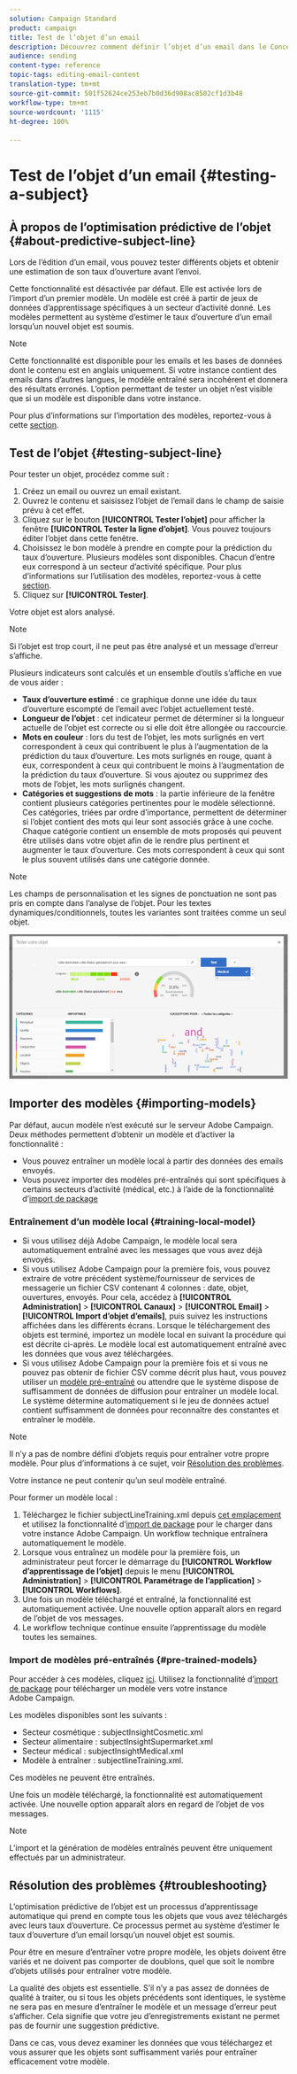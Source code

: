 ```yaml
---
solution: Campaign Standard
product: campaign
title: Test de l’objet d’un email
description: Découvrez comment définir l’objet d’un email dans le Concepteur d’email.
audience: sending
content-type: reference
topic-tags: editing-email-content
translation-type: tm+mt
source-git-commit: 501f52624ce253eb7b0d36d908ac8502cf1d3b48
workflow-type: tm+mt
source-wordcount: '1115'
ht-degree: 100%

---
```


# Test de l’objet d’un email {#testing-a-subject}


## À propos de l’optimisation prédictive de l’objet {#about-predictive-subject-line}

Lors de l’édition d’un email, vous pouvez tester différents objets et obtenir une estimation de son taux d’ouverture avant l’envoi.

Cette fonctionnalité est désactivée par défaut. Elle est activée lors de l’import d’un premier modèle. Un modèle est créé à partir de jeux de données d’apprentissage spécifiques à un secteur d’activité donné. Les modèles permettent au système d’estimer le taux d’ouverture d’un email lorsqu’un nouvel objet est soumis.

>[!NOTE]
>
>Cette fonctionnalité est disponible pour les emails et les bases de données dont le contenu est en anglais uniquement. Si votre instance contient des emails dans d’autres langues, le modèle entraîné sera incohérent et donnera des résultats erronés. L’option permettant de tester un objet n’est visible que si un modèle est disponible dans votre instance.

Pour plus d’informations sur l’importation des modèles, reportez-vous à cette [section](#importing-models).

## Test de l’objet {#testing-subject-line}

Pour tester un objet, procédez comme suit :

1. Créez un email ou ouvrez un email existant.
1. Ouvrez le contenu et saisissez l’objet de l’email dans le champ de saisie prévu à cet effet.
1. Cliquez sur le bouton **[!UICONTROL Tester l’objet]** pour afficher la fenêtre **[!UICONTROL Tester la ligne d’objet]**. Vous pouvez toujours éditer l’objet dans cette fenêtre.
1. Choisissez le bon modèle à prendre en compte pour la prédiction du taux d’ouverture. Plusieurs modèles sont disponibles. Chacun d’entre eux correspond à un secteur d’activité spécifique. Pour plus d’informations sur l’utilisation des modèles, reportez-vous à cette [section](#importing-models).
1. Cliquez sur **[!UICONTROL Tester]**.

Votre objet est alors analysé.

>[!NOTE]
>
>Si l’objet est trop court, il ne peut pas être analysé et un message d’erreur s’affiche.

Plusieurs indicateurs sont calculés et un ensemble d’outils s’affiche en vue de vous aider :

* **Taux d’ouverture estimé** : ce graphique donne une idée du taux d’ouverture escompté de l’email avec l’objet actuellement testé.
* **Longueur de l’objet** : cet indicateur permet de déterminer si la longueur actuelle de l’objet est correcte ou si elle doit être allongée ou raccourcie.
* **Mots en couleur** : lors du test de l’objet, les mots surlignés en vert correspondent à ceux qui contribuent le plus à l’augmentation de la prédiction du taux d’ouverture. Les mots surlignés en rouge, quant à eux, correspondent à ceux qui contribuent le moins à l’augmentation de la prédiction du taux d’ouverture. Si vous ajoutez ou supprimez des mots de l’objet, les mots surlignés changent.
* **Catégories et suggestions de mots** : la partie inférieure de la fenêtre contient plusieurs catégories pertinentes pour le modèle sélectionné. Ces catégories, triées par ordre d’importance, permettent de déterminer si l’objet contient des mots qui leur sont associés grâce à une coche. Chaque catégorie contient un ensemble de mots proposés qui peuvent être utilisés dans votre objet afin de le rendre plus pertinent et augmenter le taux d’ouverture. Ces mots correspondent à ceux qui sont le plus souvent utilisés dans une catégorie donnée.

>[!NOTE]
>
>Les champs de personnalisation et les signes de ponctuation ne sont pas pris en compte dans l’analyse de l’objet. Pour les textes dynamiques/conditionnels, toutes les variantes sont traitées comme un seul objet.

![](assets/predictive_subject_line_example.png)

## Importer des modèles      {#importing-models}

Par défaut, aucun modèle n’est exécuté sur le serveur Adobe Campaign. Deux méthodes permettent d’obtenir un modèle et d’activer la fonctionnalité :

* Vous pouvez entraîner un modèle local à partir des données des emails envoyés.
* Vous pouvez importer des modèles pré-entraînés qui sont spécifiques à certains secteurs d’activité (médical, etc.) à l’aide de la fonctionnalité d’[import de package](../../automating/using/managing-packages.md)

### Entraînement d’un modèle local {#training-local-model}

* Si vous utilisez déjà Adobe Campaign, le modèle local sera automatiquement entraîné avec les messages que vous avez déjà envoyés.
* Si vous utilisez Adobe Campaign pour la première fois, vous pouvez extraire de votre précédent système/fournisseur de services de messagerie un fichier CSV contenant 4 colonnes : date, objet, ouvertures, envoyés. Pour cela, accédez à **[!UICONTROL Administration]** > **[!UICONTROL Canaux]** > **[!UICONTROL Email]** > **[!UICONTROL Import d’objet d’emails]**, puis suivez les instructions affichées dans les différents écrans. Lorsque le téléchargement des objets est terminé, importez un modèle local en suivant la procédure qui est décrite ci-après. Le modèle local est automatiquement entraîné avec les données que vous avez téléchargées.
* Si vous utilisez Adobe Campaign pour la première fois et si vous ne pouvez pas obtenir de fichier CSV comme décrit plus haut, vous pouvez utiliser un [modèle pré-entraîné](#pre-trained-models) ou attendre que le système dispose de suffisamment de données de diffusion pour entraîner un modèle local. Le système détermine automatiquement si le jeu de données actuel contient suffisamment de données pour reconnaître des constantes et entraîner le modèle.

>[!NOTE]
>
>Il n’y a pas de nombre défini d’objets requis pour entraîner votre propre modèle. Pour plus d’informations à ce sujet, voir [Résolution des problèmes](#troubleshooting).
>
>Votre instance ne peut contenir qu’un seul modèle entraîné.

Pour former un modèle local :
1. Téléchargez le fichier subjectLineTraining.xml depuis [cet emplacement](https://experience.adobe.com/#/downloads/content/software-distribution/en/campaign.html) et utilisez la fonctionnalité d’[import de package](../../automating/using/managing-packages.md) pour le charger dans votre instance Adobe Campaign. Un workflow technique entraînera automatiquement le modèle.
1. Lorsque vous entraînez un modèle pour la première fois, un administrateur peut forcer le démarrage du **[!UICONTROL Workflow d’apprentissage de l’objet]** depuis le menu **[!UICONTROL Administration]** > **[!UICONTROL Paramétrage de l’application]** > **[!UICONTROL Workflows]**.
1. Une fois un modèle téléchargé et entraîné, la fonctionnalité est automatiquement activée. Une nouvelle option apparaît alors en regard de l’objet de vos messages.
1. Le workflow technique continue ensuite l’apprentissage du modèle toutes les semaines.

### Import de modèles pré-entraînés {#pre-trained-models}

Pour accéder à ces modèles, cliquez [ici](https://experience.adobe.com/#/downloads/content/software-distribution/en/campaign.html). Utilisez la fonctionnalité d’[import de package](../../automating/using/managing-packages.md) pour télécharger un modèle vers votre instance Adobe Campaign.

Les modèles disponibles sont les suivants :

* Secteur cosmétique : subjectInsightCosmetic.xml
* Secteur alimentaire : subjectInsightSupermarket.xml
* Secteur médical : subjectInsightMedical.xml
* Modèle à entraîner : subjectlineTraining.xml.

Ces modèles ne peuvent être entraînés.

Une fois un modèle téléchargé, la fonctionnalité est automatiquement activée. Une nouvelle option apparaît alors en regard de l’objet de vos messages.

>[!NOTE]
>
>L’import et la génération de modèles entraînés peuvent être uniquement effectués par un administrateur.

## Résolution des problèmes {#troubleshooting}

L’optimisation prédictive de l’objet est un processus d’apprentissage automatique qui prend en compte tous les objets que vous avez téléchargés avec leurs taux d’ouverture. Ce processus permet au système d’estimer le taux d’ouverture d’un email lorsqu’un nouvel objet est soumis.

Pour être en mesure d’entraîner votre propre modèle, les objets doivent être variés et ne doivent pas comporter de doublons, quel que soit le nombre d’objets utilisés pour entraîner votre modèle.

La qualité des objets est essentielle. S’il n’y a pas assez de données de qualité à traiter, ou si tous les objets précédents sont identiques, le système ne sera pas en mesure d’entraîner le modèle et un message d’erreur peut s’afficher. Cela signifie que votre jeu d’enregistrements existant ne permet pas de fournir une suggestion prédictive.

Dans ce cas, vous devez examiner les données que vous téléchargez et vous assurer que les objets sont suffisamment variés pour entraîner efficacement votre modèle.

<!--Some clients have reported this issue: I have had the subject line training workflow running for about a year now.  It has trained on 883 records and I am still seeing the message "The existing dataset is not enough to generate a model."  I do get an error in the workflow every time it runs "XML-110009 Unable to find the element 'runwf' of path '/' (document with schema 'serverConf')".

For this, campaign takes the subject line as training data and tries to come up with significant enough model to predict open rate with 95% confidence.

The 400 subject line number is mention with at least and is only indicative, model generation will also depend on quality of these lines.

It may happen that even 10k subject lines don't lead to model generation if they are too similar.

It means that it can be case that you don't have enough subject lines to generate the model and it is giving this error.

If you are getting an error/warning message, it means that your existing set of records is not enough for the predictive subject module to give a high confidence suggestion.

Adobe recommends reviewing the data you are uploading as the similarity of the subject lines might be the issue.-->
